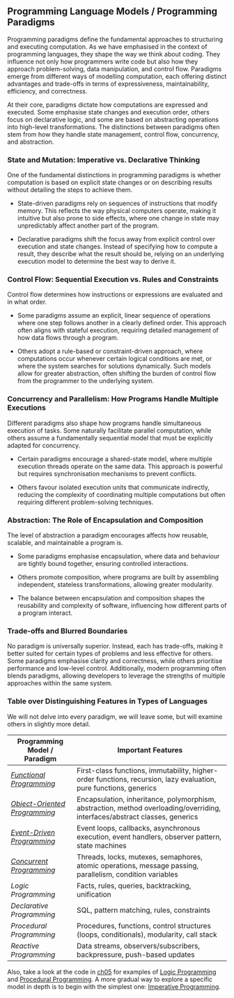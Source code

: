 
## Programming Language Models / Programming Paradigms

Programming paradigms define the fundamental approaches to structuring and executing computation.
As we have emphasised in the context of programming languages, they shape the way we think about
coding. They influence not only how programmers write code but also how they approach problem-solving,
data manipulation, and control flow. Paradigms emerge from different ways of modelling computation,
each offering distinct advantages and trade-offs in terms of expressiveness, maintainability,
efficiency, and correctness.

At their core, paradigms dictate how computations are expressed and executed. Some emphasise state
changes and execution order, others focus on declarative logic, and some are based on abstracting
operations into high-level transformations. The distinctions between paradigms often stem from how
they handle state management, control flow, concurrency, and abstraction.


### State and Mutation: Imperative vs. Declarative Thinking

One of the fundamental distinctions in programming paradigms is whether computation is based on
explicit state changes or on describing results without detailing the steps to achieve them.

- State-driven paradigms rely on sequences of instructions that modify memory. This reflects
  the way physical computers operate, making it intuitive but also prone to side effects,
  where one change in state may unpredictably affect another part of the program.

- Declarative paradigms shift the focus away from explicit control over execution and state
  changes. Instead of specifying how to compute a result, they describe what the result should
  be, relying on an underlying execution model to determine the best way to derive it.


### Control Flow: Sequential Execution vs. Rules and Constraints

Control flow determines how instructions or expressions are evaluated and in what order.

- Some paradigms assume an explicit, linear sequence of operations where one step follows
  another in a clearly defined order. This approach often aligns with stateful execution,
  requiring detailed management of how data flows through a program.

- Others adopt a rule-based or constraint-driven approach, where computations occur whenever
  certain logical conditions are met, or where the system searches for solutions dynamically.
  Such models allow for greater abstraction, often shifting the burden of control flow from
  the programmer to the underlying system.

 
### Concurrency and Parallelism: How Programs Handle Multiple Executions

Different paradigms also shape how programs handle simultaneous execution of tasks. Some
naturally facilitate parallel computation, while others assume a fundamentally sequential
model that must be explicitly adapted for concurrency.

- Certain paradigms encourage a shared-state model, where multiple execution threads
  operate on the same data. This approach is powerful but requires synchronisation
  mechanisms to prevent conflicts.

- Others favour isolated execution units that communicate indirectly, reducing the
  complexity of coordinating multiple computations but often requiring different
  problem-solving techniques.


### Abstraction: The Role of Encapsulation and Composition

The level of abstraction a paradigm encourages affects how reusable, scalable, and
maintainable a program is.

- Some paradigms emphasise encapsulation, where data and behaviour are tightly bound
  together, ensuring controlled interactions.

- Others promote composition, where programs are built by assembling independent,
  stateless transformations, allowing greater modularity.

- The balance between encapsulation and composition shapes the reusability and
  complexity of software, influencing how different parts of a program interact.


### Trade-offs and Blurred Boundaries

No paradigm is universally superior. Instead, each has trade-offs, making it better suited for
certain types of problems and less effective for others. Some paradigms emphasise clarity and
correctness, while others prioritise performance and low-level control. Additionally, modern
programming often blends paradigms, allowing developers to leverage the strengths of multiple
approaches within the same system.

### Table over Distinguishing Features in Types of Languages

We will not delve into every paradigm, we will leave some, but will examine others in slightly
more detail.

|Programming Model / Paradigm	|Important Features|
|--|--|
|*[Functional Programming](./fp/)*	|First-class functions, immutability, higher-order functions, recursion, lazy evaluation, pure functions, generics|
|*[Object-Oriented Programming](./oo/)*	|Encapsulation, inheritance, polymorphism, abstraction, method overloading/overriding, interfaces/abstract classes, generics|
|*[Event-Driven Programming](./event/)*	|Event loops, callbacks, asynchronous execution, event handlers, observer pattern, state machines|
|*[Concurrent Programming](./concurrent/)*	|Threads, locks, mutexes, semaphores, atomic operations, message passing, parallelism, condition variables|
|*Logic Programming*	|Facts, rules, queries, backtracking, unification|
|*Declarative Programming*	|SQL, pattern matching, rules, constraints|
|*Procedural Programming*	|Procedures, functions, control structures (loops, conditionals), modularity, call stack|
|*Reactive Programming*	|Data streams, observers/subscribers, backpressure, push-based updates|


Also, take a look at the code in [ch05](../../ch05/code/) for examples of [Logic Programming](../../ch05/code/wam/)
and [Procedural Programming](../../ch05/code/pl0/). A more gradual way to explore a specific model in depth is to
begin with the simplest one: [Imperative Programming](./imp/).